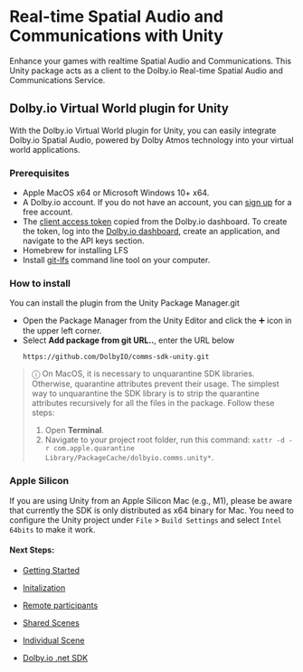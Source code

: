 # Real-time Spatial Audio and Communications with Unity

Enhance your games with realtime Spatial Audio and Communications. This Unity package acts as a client to the Dolby.io Real-time Spatial Audio and Communications Service. 

## Dolby.io Virtual World plugin for Unity

With the Dolby.io Virtual World plugin for Unity, you can easily integrate Dolby.io Spatial Audio, powered by Dolby Atmos technology into your virtual world applications.

### Prerequisites
- Apple MacOS x64 or Microsoft Windows 10+ x64.
- A Dolby.io account. If you do not have an account, you can [sign up](https://dolby.io/signup) for a free account.
- The [client access token](https://docs.dolby.io/communications-apis/docs/overview-developer-tools#client-access-token) copied from the Dolby.io dashboard. To create the token, log into the [Dolby.io dashboard](https://dashboard.dolby.io/), create an application, and navigate to the API keys section.
- Homebrew for installing LFS
- Install [git-lfs](https://git-lfs.com/) command line tool on your computer.

### How to install
You can install the plugin from the Unity Package Manager.git 

- Open the Package Manager from the Unity Editor and click the ➕ icon in the upper left corner.
- Select **Add package from git URL..**, enter the URL below
    ```
    https://github.com/DolbyIO/comms-sdk-unity.git

    ```

> ⓘ On MacOS, it is necessary to unquarantine SDK libraries. Otherwise, quarantine attributes prevent their usage. The simplest way to unquarantine the SDK library is to strip the quarantine attributes recursively for all the files in the package. Follow these steps:
>1. Open **Terminal**.
>2. Navigate to your project root folder, run this command: `xattr -d -r com.apple.quarantine Library/PackageCache/dolbyio.comms.unity*`.

### Apple Silicon
If you are using Unity from an Apple Silicon Mac (e.g., M1), please be aware that currently the SDK is only distributed as x64 binary for Mac. You need to configure the Unity project under `File` > `Build Settings` and select `Intel 64bits` to make it work. 




#### Next Steps:

* [Getting Started](https://api-references.dolby.io/comms-sdk-dotnet/documentation/unity/getting-started/installation.html)

* [Initalization](https://api-references.dolby.io/comms-sdk-dotnet/documentation/unity/getting-started/initialization.html)
  
* [Remote participants](https://api-references.dolby.io/comms-sdk-dotnet/documentation/unity/getting-started/remote-participants.html)
* [Shared Scenes](https://api-references.dolby.io/comms-sdk-dotnet/documentation/unity/getting-started/shared-scene.html)
* [Individual Scene](https://api-references.dolby.io/comms-sdk-dotnet/documentation/unity/getting-started/individual-scene.html)

  
* [Dolby.io .net SDK](https://github.com/DolbyIO/comms-sdk-dotnet)
